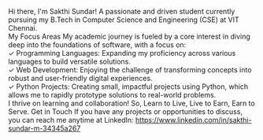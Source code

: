 Hi there, I'm Sakthi Sundar! A passionate and driven student currently pursuing my B.Tech in Computer Science and Engineering (CSE) at VIT Chennai.  
My Focus Areas My academic journey is fueled by a core interest in diving deep into the foundations of software, with a focus on:  
     ✓ Programming Languages: Expanding my proficiency across various languages to build versatile solutions.  
     ✓ Web Development: Enjoying the challenge of transforming concepts into robust and user-friendly digital experiences.  
     ✓ Python Projects: Creating small, impactful projects using Python, which allows me to rapidly prototype solutions to real-world problems.  
I thrive on learning and collaboration! So, Learn to Live, Live to Earn, Earn to Serve.
Get in Touch If you have any projects or opportunities to discuss, you can reach me anytime at LinkedIn: https://www.linkedin.com/in/sakthi-sundar-m-34345a267 
 
